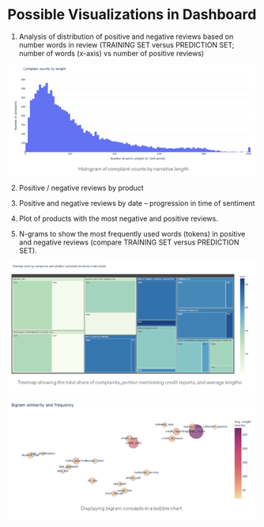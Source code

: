 # Possible Visualizations in Dashboard

1. Analysis of distribution of positive and negative reviews based on number words in review (TRAINING SET versus PREDICTION SET;  number of words (x-axis) vs number of positive reviews)

![](/Resources/distribution-based-on-number-words.png)

2. Positive / negative reviews by product


3. Positive and negative reviews by date – progression in time of sentiment
4. Plot of products with the most negative and positive reviews.
5. N-grams to show the most frequently used words (tokens) in positive and negative reviews (compare TRAINING SET versus PREDICTION SET).

![](/Resources/treemap.PNG)

![](/Resources/bubble-chart.PNG)
